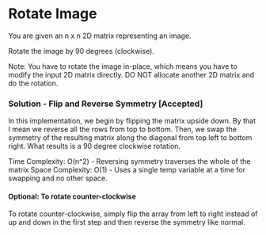 # Rotate Image

You are given an n x n 2D matrix representing an image.

Rotate the image by 90 degrees (clockwise).

Note:
You have to rotate the image in-place, which means you have to modify the input 2D matrix directly. DO NOT allocate another 2D matrix and do the rotation.

### Solution - Flip and Reverse Symmetry [Accepted]

In this implementation, we begin by flipping the matrix upside down. By that I mean we reverse all the rows from top to bottom. Then, we swap the symmetry of the resulting matrix along the diagonal from top left to bottom right. What results is a 90 degree clockwise rotation.

Time Complexity: O(n^2) - Reversing symmetry traverses the whole of the matrix
Space Complexity: O(1) - Uses a single temp variable at a time for swapping and no other space.

#### Optional: To rotate counter-clockwise
To rotate counter-clockwise, simply flip the array from left to right instead of up and down in the first step and then reverse the symmetry like normal.

